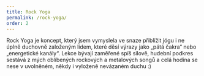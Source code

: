 ```yaml
---
title: Rock Yoga
permalink: /rock-yoga/
order: 2
---
```


Rock Yoga je koncept, který jsem vymyslela ve snaze přiblížit jógu i ne úplně duchovně založeným lidem, které děsí výrazy jako „pátá čakra“ nebo „energetické kanály“. Lekce bývají zaměřené spíš silově, hudební podkres sestává z mých oblíbených rockových a metalových songů a celá hodina se nese v uvolněném, někdy i vyloženě nevázaném duchu :)
